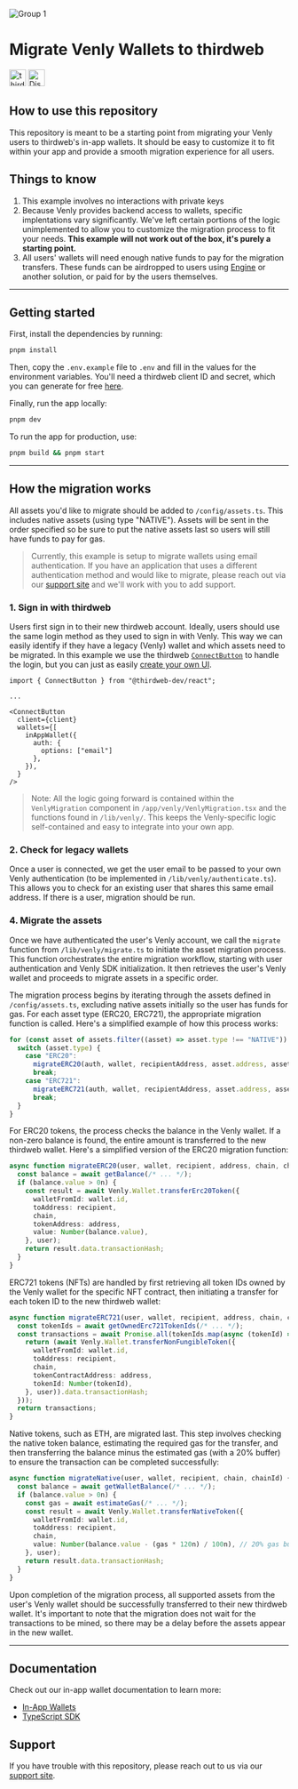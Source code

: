 ![Group 1](https://github.com/thirdweb-example/thirdweb-auth-express/assets/17715009/06383e68-9c65-4265-8505-e88e573443f9)

# Migrate Venly Wallets to thirdweb

[<img alt="thirdweb SDK" src="https://img.shields.io/npm/v/thirdweb?label=Thirdweb SDK&style=for-the-badge&logo=npm" height="30">](https://www.npmjs.com/package/thirdweb)
[<img alt="Discord" src="https://img.shields.io/discord/834227967404146718.svg?color=7289da&label=discord&logo=discord&style=for-the-badge" height="30">](https://discord.gg/thirdweb)

## How to use this repository

This repository is meant to be a starting point from migrating your Venly users to thirdweb's in-app wallets. It should be easy to customize it to fit within your app and provide a smooth migration experience for all users.

## Things to know

1. This example involves no interactions with private keys
2. Because Venly provides backend access to wallets, specific implentations vary significantly. We've left certain portions of the logic unimplemented to allow you to customize the migration process to fit your needs. **This example will not work out of the box, it's purely a starting point.**
3. All users' wallets will need enough native funds to pay for the migration transfers. These funds can be airdropped to users using [Engine](https://thirdweb.com/engine) or another solution, or paid for by the users themselves.

---

## Getting started

First, install the dependencies by running:

```bash
pnpm install
```

Then, copy the `.env.example` file to `.env` and fill in the values for the environment variables. You'll need a thirdweb client ID and secret, which you can generate for free [here](https://thirdweb.com/dashboard/settings/api-keys).

Finally, run the app locally:

```bash
pnpm dev
```

To run the app for production, use:

```bash
pnpm build && pnpm start
```

---

## How the migration works

All assets you'd like to migrate should be added to `/config/assets.ts`. This includes native assets (using type "NATIVE"). Assets will be sent in the order specified so be sure to put the native assets last so users will still have funds to pay for gas.

> Currently, this example is setup to migrate wallets using email authentication. If you have an application that uses a different authentication method and would like to migrate, please reach out via our [support site](https://thirdweb.com/support) and we'll work with you to add support.

### 1. Sign in with thirdweb

Users first sign in to their new thirdweb account. Ideally, users should use the same login method as they used to sign in with Venly. This way we can easily identify if they have a legacy (Venly) wallet and which assets need to be migrated. In this example we use the thirdweb [`ConnectButton`](https://portal.thirdweb.com/react/v5/ConnectButton) to handle the login, but you can just as easily [create your own UI](https://portal.thirdweb.com/react/v5/getting-started).

```tsx
import { ConnectButton } from "@thirdweb-dev/react";

...

<ConnectButton
  client={client}
  wallets={[
    inAppWallet({
      auth: {
        options: ["email"] 
      },
    }),
  }
/>
```

> Note: All the logic going forward is contained within the `VenlyMigration` component in `/app/venly/VenlyMigration.tsx` and the functions found in `/lib/venly/`. This keeps the Venly-specific logic self-contained and easy to integrate into your own app.

### 2. Check for legacy wallets

Once a user is connected, we get the user email to be passed to your own Venly authentication (to be implemented in `/lib/venly/authenticate.ts`). This allows you to check for an existing user that shares this same email address. If there is a user, migration should be run.

### 4. Migrate the assets

Once we have authenticated the user's Venly account, we call the `migrate` function from `/lib/venly/migrate.ts` to initiate the asset migration process. This function orchestrates the entire migration workflow, starting with user authentication and Venly SDK initialization. It then retrieves the user's Venly wallet and proceeds to migrate assets in a specific order.

The migration process begins by iterating through the assets defined in `/config/assets.ts`, excluding native assets initially so the user has funds for gas. For each asset type (ERC20, ERC721), the appropriate migration function is called. Here's a simplified example of how this process works:

```typescript
for (const asset of assets.filter((asset) => asset.type !== "NATIVE")) {
  switch (asset.type) {
    case "ERC20":
      migrateERC20(auth, wallet, recipientAddress, asset.address, asset.chain, asset.chainId);
      break;
    case "ERC721":
      migrateERC721(auth, wallet, recipientAddress, asset.address, asset.chain, asset.chainId);
      break;
  }
}
```

For ERC20 tokens, the process checks the balance in the Venly wallet. If a non-zero balance is found, the entire amount is transferred to the new thirdweb wallet. Here's a simplified version of the ERC20 migration function:

```typescript
async function migrateERC20(user, wallet, recipient, address, chain, chainId) {
  const balance = await getBalance(/* ... */);
  if (balance.value > 0n) {
    const result = await Venly.Wallet.transferErc20Token({
      walletFromId: wallet.id,
      toAddress: recipient,
      chain,
      tokenAddress: address,
      value: Number(balance.value),
    }, user);
    return result.data.transactionHash;
  }
}
```

ERC721 tokens (NFTs) are handled by first retrieving all token IDs owned by the Venly wallet for the specific NFT contract, then initiating a transfer for each token ID to the new thirdweb wallet:

```typescript
async function migrateERC721(user, wallet, recipient, address, chain, chainId) {
  const tokenIds = await getOwnedErc721TokenIds(/* ... */);
  const transactions = await Promise.all(tokenIds.map(async (tokenId) => {
    return (await Venly.Wallet.transferNonFungibleToken({
      walletFromId: wallet.id,
      toAddress: recipient,
      chain,
      tokenContractAddress: address,
      tokenId: Number(tokenId),
    }, user)).data.transactionHash;
  }));
  return transactions;
}
```

Native tokens, such as ETH, are migrated last. This step involves checking the native token balance, estimating the required gas for the transfer, and then transferring the balance minus the estimated gas (with a 20% buffer) to ensure the transaction can be completed successfully:

```typescript
async function migrateNative(user, wallet, recipient, chain, chainId) {
  const balance = await getWalletBalance(/* ... */);
  if (balance.value > 0n) {
    const gas = await estimateGas(/* ... */);
    const result = await Venly.Wallet.transferNativeToken({
      walletFromId: wallet.id,
      toAddress: recipient,
      chain,
      value: Number(balance.value - (gas * 120n) / 100n), // 20% gas buffer
    }, user);
    return result.data.transactionHash;
  }
}
```

Upon completion of the migration process, all supported assets from the user's Venly wallet should be successfully transferred to their new thirdweb wallet. It's important to note that the migration does not wait for the transactions to be mined, so there may be a delay before the assets appear in the new wallet.

---

## Documentation

Check out our in-app wallet documentation to learn more:

-   [In-App Wallets](https://portal.thirdweb.com/connect/in-app-wallet/overview)
-   [TypeScript SDK](https://portal.thirdweb.com/typescript/v5)

## Support

If you have trouble with this repository, please reach out to us via our [support site](https://thirdweb.com/support).
